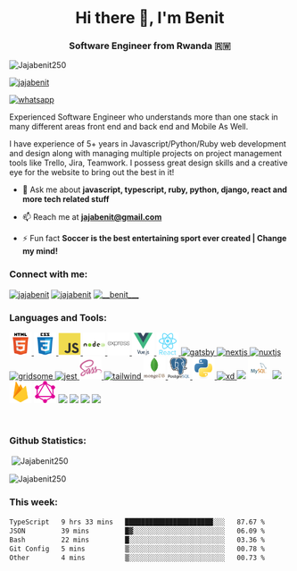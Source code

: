 
<br>
<h1 align="center">Hi there 👋, I'm Benit</h1>

<h3 align="center">Software Engineer from Rwanda 🇷🇼 </h3>
<p align="left"> <img src="https://komarev.com/ghpvc/?username=Jajabenit250&label=Profile%20views&color=0e75b6&style=flat" alt="Jajabenit250" /> </p>

<p align="left"> <a href="https://twitter.com/jajabenit" target="blank"><img src="https://img.shields.io/twitter/follow/jajabenit?logo=twitter&style=for-the-badge" alt="jajabenit" /></a> </p>
<a href="https://wa.me/+250782979784"><img title="whatsapp" src="https://img.shields.io/badge/whatsapp-blue?style=for-the-badge&logo=whatsapp"></a>

<p> Experienced Software Engineer who understands more than one stack in many different areas front end and back end and Mobile As Well.
  </p> <p>
I have experience of 5+ years in Javascript/Python/Ruby web development and design along with managing multiple projects on project management tools like Trello, Jira, Teamwork. I possess great design skills and a creative eye for the website to bring out the best in it!
</p>

- 💬 Ask me about **javascript, typescript, ruby, python, django, react and more tech related stuff**

- 📫 Reach me at **jajabenit@gmail.com**

- ⚡ Fun fact **Soccer is the best entertaining sport ever created | Change my mind!**


<h3 align="left">Connect with me:</h3>
<p align="left">
<a href="https://twitter.com/jajabenit" target="blank"><img align="center" src="https://cdn.jsdelivr.net/npm/simple-icons@3.0.1/icons/twitter.svg" alt="jajabenit" height="30" width="40" /></a>
<a href="https://www.linkedin.com/in/havugimana-benit-9a4ba0138" target="blank"><img align="center" src="https://cdn.jsdelivr.net/npm/simple-icons@3.0.1/icons/linkedin.svg" alt="jajabenit" height="30" width="40" /></a>
<a href="https://instagram.com/___benit" target="blank"><img align="center" src="https://cdn.jsdelivr.net/npm/simple-icons@3.0.1/icons/instagram.svg" alt="__benit___" height="30" width="40" /></a>
</p>

<h3 align="left">Languages and Tools:</h3>
<p align="left">
    <a href="https://www.w3.org/html/" target="_blank"> <img src="https://raw.githubusercontent.com/devicons/devicon/master/icons/html5/html5-original-wordmark.svg" alt="html5" width="40" height="40"/> </a>
    <a href="https://www.w3schools.com/css/" target="_blank"> <img src="https://raw.githubusercontent.com/devicons/devicon/master/icons/css3/css3-original-wordmark.svg" alt="css3" width="40" height="40"/> </a>
    <a href="https://developer.mozilla.org/en-US/docs/Web/JavaScript" target="_blank"> <img src="https://raw.githubusercontent.com/devicons/devicon/master/icons/javascript/javascript-original.svg" alt="javascript" width="40" height="40"/> </a>
      <a href="https://nodejs.org" target="_blank"> <img src="https://raw.githubusercontent.com/devicons/devicon/master/icons/nodejs/nodejs-original-wordmark.svg" alt="nodejs" width="40" height="40"/> </a>
    <a href="https://expressjs.com" target="_blank"> <img src="https://raw.githubusercontent.com/devicons/devicon/master/icons/express/express-original-wordmark.svg" alt="express" width="40" height="40"/> </a>
      <a href="https://vuejs.org/" target="_blank"> <img src="https://raw.githubusercontent.com/devicons/devicon/master/icons/vuejs/vuejs-original-wordmark.svg" alt="vuejs" width="40" height="40"/> </a>
      <a href="https://reactjs.org/" target="_blank"> <img src="https://raw.githubusercontent.com/devicons/devicon/master/icons/react/react-original-wordmark.svg" alt="react" width="40" height="40"/> </a>
  <a href="https://www.gatsbyjs.com/" target="_blank"> <img src="https://www.vectorlogo.zone/logos/gatsbyjs/gatsbyjs-icon.svg" alt="gatsby" width="40" height="40"/> </a>
    <a href="https://nextjs.org/" target="_blank"> <img src="https://upload.wikimedia.org/wikipedia/commons/thumb/8/8e/Nextjs-logo.svg/1200px-Nextjs-logo.svg.png" alt="nextjs" width="40" height="40"/> </a>
    <a href="https://nuxtjs.org/" target="_blank"> <img src="https://www.vectorlogo.zone/logos/nuxtjs/nuxtjs-icon.svg" alt="nuxtjs" width="40" height="40"/> </a> 
  <a href="https://gridsome.org/" target="_blank"> <img src="https://www.vectorlogo.zone/logos/gridsome/gridsome-icon.svg" alt="gridsome" width="40" height="40"/</a>
    <a href="https://jestjs.io" target="_blank"> <img src="https://www.vectorlogo.zone/logos/jestjsio/jestjsio-icon.svg" alt="jest" width="40" height="40"/> </a>
      <a href="https://sass-lang.com" target="_blank"> <img src="https://raw.githubusercontent.com/devicons/devicon/master/icons/sass/sass-original.svg" alt="sass" width="40" height="40"/> </a>
    <a href="https://tailwindcss.com/" target="_blank"> <img src="https://www.vectorlogo.zone/logos/tailwindcss/tailwindcss-icon.svg" alt="tailwind" width="40" height="40"/> </a>
    <a href="https://www.mongodb.com/" target="_blank"> <img src="https://raw.githubusercontent.com/devicons/devicon/master/icons/mongodb/mongodb-original-wordmark.svg" alt="mongodb" width="40" height="40"/> </a>
    <a href="https://www.postgresql.org" target="_blank"> <img src="https://raw.githubusercontent.com/devicons/devicon/master/icons/postgresql/postgresql-original-wordmark.svg" alt="postgresql" width="40" height="40"/> </a>
    <a href="https://www.python.org" target="_blank"> <img src="https://raw.githubusercontent.com/devicons/devicon/master/icons/python/python-original.svg" alt="python" width="40" height="40"/> </a>
    <a href="https://www.adobe.com/products/xd.html" target="_blank"> <img src="https://cdn.worldvectorlogo.com/logos/adobe-xd.svg" alt="xd" width="40" height="40"/> </a> 
    <a href="https://www.djangoproject.com/" target="_blank"> <img height="40" src="https://i0.wp.com/www.programmer-books.com/wp-content/uploads/2018/08/Django-1.png?fit=602%2C338&ssl=1" ></a>
    <a href="https://www.mysql.com/" target="_blank"> <img height="40" src="https://raw.githubusercontent.com/github/explore/80688e429a7d4ef2fca1e82350fe8e3517d3494d/topics/mysql/mysql.png"></a>
    <a href="https://rubyonrails.org/" target="_blank"> <img height="40" src="https://upload.wikimedia.org/wikipedia/commons/thumb/6/62/Ruby_On_Rails_Logo.svg/1200px-Ruby_On_Rails_Logo.svg.png"></a>
    <a href="https://firebase.google.com/" target="_blank"> <img height="40" src="https://raw.githubusercontent.com/github/explore/80688e429a7d4ef2fca1e82350fe8e3517d3494d/topics/firebase/firebase.png"></a>
    <a href="https://graphql.org/" target="_blank"><img height="40" src="https://raw.githubusercontent.com/github/explore/5c058a388828bb5fde0bcafd4bc867b5bb3f26f3/topics/graphql/graphql.png"></a>
    <a href="https://redis.io/" target="_blank"> <img height="40" src="https://upload.wikimedia.org/wikipedia/en/thumb/6/6b/Redis_Logo.svg/1200px-Redis_Logo.svg.png"></a>
    <a href="https://symfony.com/" target="_blank"> <img height="40" src="https://user-images.githubusercontent.com/51251401/170644649-863461f8-98a0-48e9-8a74-01cbc43caeda.png"></a>
    <a href="https://laravel.com/" target="_blank"><img height="40" src="https://user-images.githubusercontent.com/51251401/170644884-be7794f6-b1e3-4767-b8af-aee8fb9dc528.png"></a>
    <a href="https://www.php.net/" target="_blank"><img height="40" src="https://user-images.githubusercontent.com/51251401/170644455-f007f139-693b-42dc-96c2-ce1fc4f347cf.png"></a>
    </p>

<br>
<h3 align="left">Github Statistics:</h3>
<p>&nbsp;<img align="center" src="https://github-readme-stats.vercel.app/api?username=Jajabenit250&show_icons=true&locale=en&cache_seconds=86400&theme=dark" alt="Jajabenit250" /></p>


<p><img align="center" src="https://github-readme-streak-stats.herokuapp.com/?user=Jajabenit250&cache_seconds=86400&theme=dark" alt="Jajabenit250" /></p>

<h3 align="left">This week:</h3>
<!--START_SECTION:waka-->

```text
TypeScript   9 hrs 33 mins   ██████████████████████░░░   87.67 %
JSON         39 mins         █▓░░░░░░░░░░░░░░░░░░░░░░░   06.09 %
Bash         22 mins         █░░░░░░░░░░░░░░░░░░░░░░░░   03.36 %
Git Config   5 mins          ▒░░░░░░░░░░░░░░░░░░░░░░░░   00.78 %
Other        4 mins          ▒░░░░░░░░░░░░░░░░░░░░░░░░   00.73 %
```

<!--END_SECTION:waka-->


<!--<p><iframe width="600" height="600" src="https://ionicabizau.github.io/github-profile-languages/api.html?jajabenit250" frameborder="0"></iframe></p>-->

